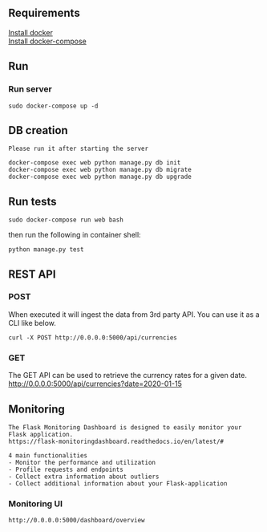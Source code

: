 ## Requirements

[Install docker](https://docs.docker.com/install/)   
[Install docker-compose](https://docs.docker.com/compose/install/)

## Run

### Run server

    sudo docker-compose up -d


##  DB creation

    Please run it after starting the server

    docker-compose exec web python manage.py db init
    docker-compose exec web python manage.py db migrate
    docker-compose exec web python manage.py db upgrade
    
## Run tests

	sudo docker-compose run web bash

then run the following in container shell:

 	python manage.py test

## REST API 

### POST 
When executed it will ingest the data from 3rd party API. You can use it as a CLI like below.
    
    curl -X POST http://0.0.0.0:5000/api/currencies

### GET
The GET API can be used to retrieve the currency rates for a given date.
    http://0.0.0.0:5000/api/currencies?date=2020-01-15

## Monitoring

    The Flask Monitoring Dashboard is designed to easily monitor your Flask application.
    https://flask-monitoringdashboard.readthedocs.io/en/latest/#

    4 main functionalities
    - Monitor the performance and utilization
    - Profile requests and endpoints
    - Collect extra information about outliers
    - Collect additional information about your Flask-application

### Monitoring UI

    http://0.0.0.0:5000/dashboard/overview




